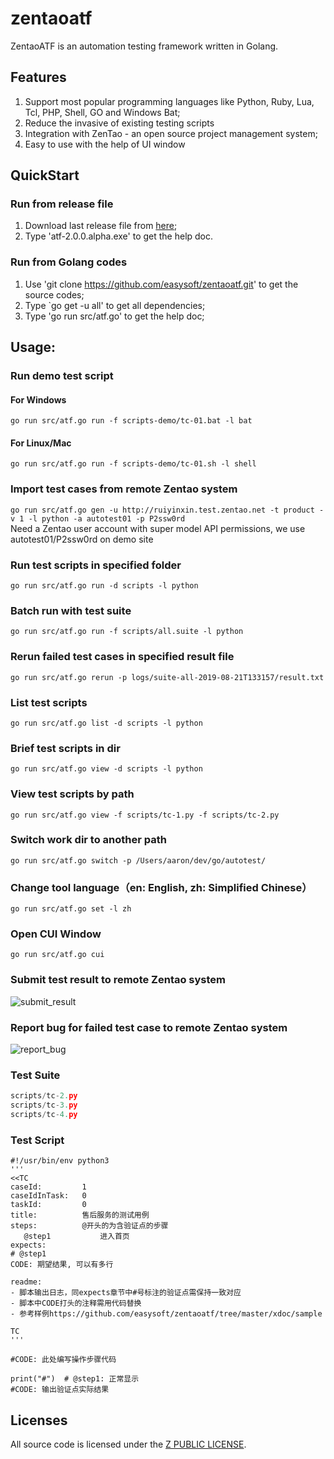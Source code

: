 # zentaoatf
ZentaoATF is an automation testing framework written in Golang.

## Features
1. Support most popular programming languages like Python, Ruby, Lua, Tcl, PHP, Shell, GO and Windows Bat;
2. Reduce the invasive of existing testing scripts
3. Integration with ZenTao - an open source project management system;
3. Easy to use with the help of UI window

## QuickStart
### Run from release file
1. Download last release file from [here](https://github.com/easysoft/zentaoatf/releases);
2. Type 'atf-2.0.0.alpha.exe' to get the help doc.

### Run from Golang codes
1. Use 'git clone https://github.com/easysoft/zentaoatf.git' to get the source codes;
2. Type `go get -u all' to get all dependencies;
3. Type 'go run src/atf.go' to get the help doc;

## Usage:
### Run demo test script
#### For Windows
```go run src/atf.go run -f scripts-demo/tc-01.bat -l bat```
#### For Linux/Mac
```go run src/atf.go run -f scripts-demo/tc-01.sh -l shell```

### Import test cases from remote Zentao system
```go run src/atf.go gen -u http://ruiyinxin.test.zentao.net -t product -v 1 -l python -a autotest01 -p P2ssw0rd```  
Need a Zentao user account with super model API permissions, we use autotest01/P2ssw0rd on demo site 

### Run test scripts in specified folder
```go run src/atf.go run -d scripts -l python```

### Batch run with test suite
```go run src/atf.go run -f scripts/all.suite -l python```

### Rerun failed test cases in specified result file
```go run src/atf.go rerun -p logs/suite-all-2019-08-21T133157/result.txt```

### List test scripts
```go run src/atf.go list -d scripts -l python```

### Brief test scripts in dir
```go run src/atf.go view -d scripts -l python```

### View test scripts by path
```go run src/atf.go view -f scripts/tc-1.py -f scripts/tc-2.py```

### Switch work dir to another path
```go run src/atf.go switch -p /Users/aaron/dev/go/autotest/```

### Change tool language（en: English, zh: Simplified Chinese）
```go run src/atf.go set -l zh```

### Open CUI Window
```go run src/atf.go cui```

### Submit test result to remote Zentao system
![submit_result](xdoc/snapshot/submit_result.jpg)

### Report bug for failed test case to remote Zentao system
![report_bug](xdoc/snapshot/report_bug.jpg)

### Test Suite
```scripts/tc-1.py
scripts/tc-2.py
scripts/tc-3.py
scripts/tc-4.py
```

### Test Script
```
#!/usr/bin/env python3
'''
<<TC
caseId:         1
caseIdInTask:   0
taskId:         0
title:          售后服务的测试用例
steps:          @开头的为含验证点的步骤
   @step1           进入首页
expects:
# @step1 
CODE: 期望结果, 可以有多行

readme:
- 脚本输出日志，同expects章节中#号标注的验证点需保持一致对应
- 脚本中CODE打头的注释需用代码替换
- 参考样例https://github.com/easysoft/zentaoatf/tree/master/xdoc/sample

TC
'''

#CODE: 此处编写操作步骤代码

print("#")  # @step1: 正常显示
#CODE: 输出验证点实际结果
```

## Licenses
All source code is licensed under the [Z PUBLIC LICENSE](LICENSE.md).